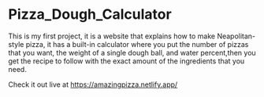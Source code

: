 # Pizza_Dough_Calculator
This is my first project, it is a website that explains how to make Neapolitan-style pizza, it has a built-in calculator where you put the number of pizzas that you want, the weight of a single dough ball, and water percent,then you get the recipe to follow with the exact amount of the ingredients that you need.

Check it out live at https://amazingpizza.netlify.app/
